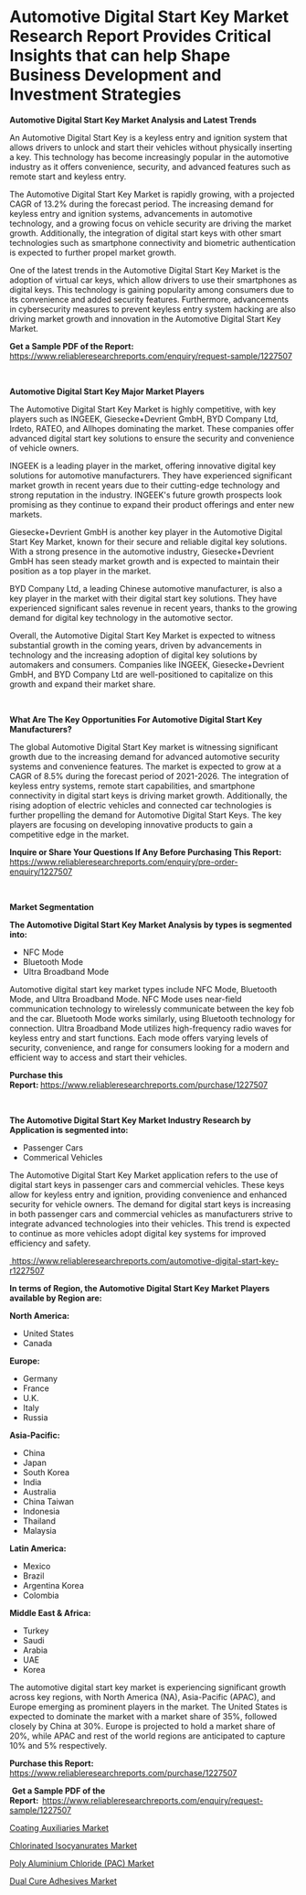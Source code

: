 <p><h1>Automotive Digital Start Key Market Research Report Provides Critical Insights that can help Shape Business Development and Investment Strategies</h1></p><p><strong>Automotive Digital Start Key Market Analysis and Latest Trends</strong></p>
<p><p>An Automotive Digital Start Key is a keyless entry and ignition system that allows drivers to unlock and start their vehicles without physically inserting a key. This technology has become increasingly popular in the automotive industry as it offers convenience, security, and advanced features such as remote start and keyless entry.</p><p>The Automotive Digital Start Key Market is rapidly growing, with a projected CAGR of 13.2% during the forecast period. The increasing demand for keyless entry and ignition systems, advancements in automotive technology, and a growing focus on vehicle security are driving the market growth. Additionally, the integration of digital start keys with other smart technologies such as smartphone connectivity and biometric authentication is expected to further propel market growth.</p><p>One of the latest trends in the Automotive Digital Start Key Market is the adoption of virtual car keys, which allow drivers to use their smartphones as digital keys. This technology is gaining popularity among consumers due to its convenience and added security features. Furthermore, advancements in cybersecurity measures to prevent keyless entry system hacking are also driving market growth and innovation in the Automotive Digital Start Key Market.</p></p>
<p><strong>Get a Sample PDF of the Report:&nbsp;</strong> <a href="https://www.reliableresearchreports.com/enquiry/request-sample/1227507">https://www.reliableresearchreports.com/enquiry/request-sample/1227507</a></p>
<p>&nbsp;</p>
<p><strong>Automotive Digital Start Key Major Market Players</strong></p>
<p><p>The Automotive Digital Start Key Market is highly competitive, with key players such as INGEEK, Giesecke+Devrient GmbH, BYD Company Ltd, Irdeto, RATEO, and Allhopes dominating the market. These companies offer advanced digital start key solutions to ensure the security and convenience of vehicle owners.</p><p>INGEEK is a leading player in the market, offering innovative digital key solutions for automotive manufacturers. They have experienced significant market growth in recent years due to their cutting-edge technology and strong reputation in the industry. INGEEK's future growth prospects look promising as they continue to expand their product offerings and enter new markets.</p><p>Giesecke+Devrient GmbH is another key player in the Automotive Digital Start Key Market, known for their secure and reliable digital key solutions. With a strong presence in the automotive industry, Giesecke+Devrient GmbH has seen steady market growth and is expected to maintain their position as a top player in the market.</p><p>BYD Company Ltd, a leading Chinese automotive manufacturer, is also a key player in the market with their digital start key solutions. They have experienced significant sales revenue in recent years, thanks to the growing demand for digital key technology in the automotive sector.</p><p>Overall, the Automotive Digital Start Key Market is expected to witness substantial growth in the coming years, driven by advancements in technology and the increasing adoption of digital key solutions by automakers and consumers. Companies like INGEEK, Giesecke+Devrient GmbH, and BYD Company Ltd are well-positioned to capitalize on this growth and expand their market share.</p></p>
<p>&nbsp;</p>
<p><strong>What Are The Key Opportunities For Automotive Digital Start Key Manufacturers?</strong></p>
<p><p>The global Automotive Digital Start Key market is witnessing significant growth due to the increasing demand for advanced automotive security systems and convenience features. The market is expected to grow at a CAGR of 8.5% during the forecast period of 2021-2026. The integration of keyless entry systems, remote start capabilities, and smartphone connectivity in digital start keys is driving market growth. Additionally, the rising adoption of electric vehicles and connected car technologies is further propelling the demand for Automotive Digital Start Keys. The key players are focusing on developing innovative products to gain a competitive edge in the market.</p></p>
<p><strong>Inquire or Share Your Questions If Any Before Purchasing This Report:</strong> <a href="https://www.reliableresearchreports.com/enquiry/pre-order-enquiry/1227507">https://www.reliableresearchreports.com/enquiry/pre-order-enquiry/1227507</a></p>
<p>&nbsp;</p>
<p><strong>Market Segmentation</strong></p>
<p><strong>The Automotive Digital Start Key Market Analysis by types is segmented into:</strong></p>
<p><ul><li>NFC Mode</li><li>Bluetooth Mode</li><li>Ultra Broadband Mode</li></ul></p>
<p><p>Automotive digital start key market types include NFC Mode, Bluetooth Mode, and Ultra Broadband Mode. NFC Mode uses near-field communication technology to wirelessly communicate between the key fob and the car. Bluetooth Mode works similarly, using Bluetooth technology for connection. Ultra Broadband Mode utilizes high-frequency radio waves for keyless entry and start functions. Each mode offers varying levels of security, convenience, and range for consumers looking for a modern and efficient way to access and start their vehicles.</p></p>
<p><strong>Purchase this Report:&nbsp;</strong><a href="https://www.reliableresearchreports.com/purchase/1227507">https://www.reliableresearchreports.com/purchase/1227507</a></p>
<p>&nbsp;</p>
<p><strong>The Automotive Digital Start Key Market Industry Research by Application is segmented into:</strong></p>
<p><ul><li>Passenger Cars</li><li>Commerical Vehicles</li></ul></p>
<p><p>The Automotive Digital Start Key Market application refers to the use of digital start keys in passenger cars and commercial vehicles. These keys allow for keyless entry and ignition, providing convenience and enhanced security for vehicle owners. The demand for digital start keys is increasing in both passenger cars and commercial vehicles as manufacturers strive to integrate advanced technologies into their vehicles. This trend is expected to continue as more vehicles adopt digital key systems for improved efficiency and safety.</p></p>
<p><a href="https://www.reliableresearchreports.com/automotive-digital-start-key-r1227507">&nbsp;https://www.reliableresearchreports.com/automotive-digital-start-key-r1227507</a></p>
<p><strong>In terms of Region, the Automotive Digital Start Key Market Players available by Region are:</strong></p>
<p>
    <p> <strong> North America: </strong>
        <ul>
            <li>United States</li>
            <li>Canada</li>
        </ul>
        </p> 
    <p> <strong> Europe: </strong>
        <ul>
            <li>Germany</li>
            <li>France</li>
            <li>U.K.</li>
            <li>Italy</li>
            <li>Russia</li>
        </ul>
        </p> 
    <p> <strong> Asia-Pacific: </strong>
        <ul>
            <li>China</li>
            <li>Japan</li>
            <li>South Korea</li>
            <li>India</li>
            <li>Australia</li>
            <li>China Taiwan</li>
            <li>Indonesia</li>
            <li>Thailand</li>
            <li>Malaysia</li>
        </ul>
        </p> 
    <p> <strong> Latin America: </strong>
        <ul>
            <li>Mexico</li>
            <li>Brazil</li>
            <li>Argentina Korea</li>
            <li>Colombia</li>
        </ul>
        </p> 
    <p> <strong> Middle East & Africa: </strong>
        <ul>
            <li>Turkey</li>
            <li>Saudi</li>
            <li>Arabia</li>
            <li>UAE</li>
            <li>Korea</li>
        </ul>
    </p>
    </p>
<p><p>The automotive digital start key market is experiencing significant growth across key regions, with North America (NA), Asia-Pacific (APAC), and Europe emerging as prominent players in the market. The United States is expected to dominate the market with a market share of 35%, followed closely by China at 30%. Europe is projected to hold a market share of 20%, while APAC and rest of the world regions are anticipated to capture 10% and 5% respectively.</p></p>
<p><strong>Purchase this Report: </strong><a href="https://www.reliableresearchreports.com/purchase/1227507">https://www.reliableresearchreports.com/purchase/1227507</a></p>
<p>&nbsp;<strong>Get a Sample PDF of the Report:&nbsp;&nbsp;</strong><a href="https://www.reliableresearchreports.com/enquiry/request-sample/1227507">https://www.reliableresearchreports.com/enquiry/request-sample/1227507</a></p>
<p><strong></strong></p>
<p><p><a href="https://github.com/SheilaBruen2023/Market-Research-Report-List-2/blob/main/coating-auxiliaries-market.md">Coating Auxiliaries Market</a></p><p><a href="https://github.com/arionmp/Market-Research-Report-List-4/blob/main/chlorinated-isocyanurates-market.md">Chlorinated Isocyanurates Market</a></p><p><a href="https://www.linkedin.com/pulse/evaluating-global-poly-aluminium-chloride-pac-market-trends-3vo5e?trackingId=mxCHYcGsQEdSE%2FOClrXshA%3D%3D">Poly Aluminium Chloride (PAC) Market</a></p><p><a href="https://www.linkedin.com/pulse/evaluating-global-dual-cure-adhesives-market-trends-growth-9qdef?trackingId=pY3KJvzl%2BfO1kvCTnu5y%2Bw%3D%3D">Dual Cure Adhesives Market</a></p></p>